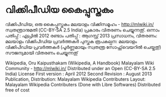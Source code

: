വിക്കിപീഡിയ കൈപ്പുസ്തകം
=============
വിക്കിപീഡിയ, ഒരു കൈപ്പുസ്തകം
മലയാളം വിക്കിസമൂഹം - http://mlwiki.in/
സ്വതന്ത്രാനുമതി (CC-BY-SA 2.5 India) പ്രകാരം വിതരണം ചെയ്യുന്നതു്.
ഒന്നാം പതിപ്പ് : ഏപ്രിൽ 2012
രണ്ടാം പതിപ്പ് : ആഗസ്റ്റ് 2013
പ്രസാധനം, വിതരണം: മലയാളം വിക്കിപീഡിയ പ്രവർത്തകർ
പുസ്തക രൂപകല്പന: മലയാളം വിക്കിപീഡിയ പ്രവർത്തകർ (പൂർണ്ണമായും സ്വതന്ത്ര സോഫ്റ്റ്‌വെയറിൽ ചെയ്തതു്)
സൗജന്യമായി വിതരണം ചെയ്യുന്നതു്



Wikipedia, Oru Kaipusthakam (Wikipedia, A Handbook)
Malayalam Wiki Community - http://mlwiki.in/
Distributed under an Open (CC-BY-SA 2.5 India) License
First version : April 2012
Second Revision : August 2013
Publication, Distribution: Malayalam Wikipedia Contributers
Layout: Malayalam Wikipedia Contributers (Done with Libre Softwares)
Distributed free of cost
